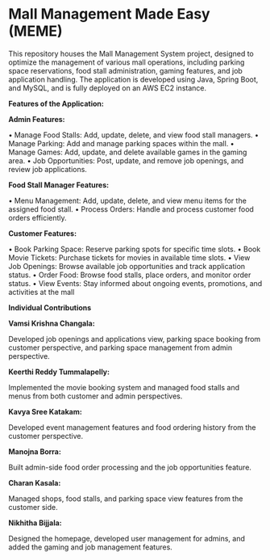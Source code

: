 # Mall Management Made Easy (MEME)

This repository houses the Mall Management System project, designed to optimize the management of various mall operations, including parking space reservations, food stall administration, gaming features, and job application handling. The application is developed using Java, Spring Boot, and MySQL, and is fully deployed on an AWS EC2 instance.

**Features of the Application:** 

**Admin  Features:**

•	Manage Food Stalls: Add, update, delete, and view food stall managers.
•	Manage Parking: Add and manage parking spaces within the mall.
•	Manage Games: Add, update, and delete available games in the gaming area.
•	Job Opportunities: Post, update, and remove job openings, and review job applications.

**Food Stall Manager Features:**

•	Menu Management: Add, update, delete, and view menu items for the assigned food stall.
•	Process Orders: Handle and process customer food orders efficiently.

**Customer Features:**

•	Book Parking Space: Reserve parking spots for specific time slots.
•	Book Movie Tickets: Purchase tickets for movies in available time slots.
•	View Job Openings: Browse available job opportunities and track application status.
•	Order Food: Browse food stalls, place orders, and monitor order status.
•	View Events: Stay informed about ongoing events, promotions, and activities at the mall


**Individual Contributions**

**Vamsi Krishna Changala:**

Developed job openings and applications view, parking space booking from customer perspective, and parking space management from admin perspective.

**Keerthi Reddy Tummalapelly:**

Implemented the movie booking system and managed food stalls and menus from both customer and admin perspectives.

**Kavya Sree Katakam:**

Developed event management features and food ordering history from the customer perspective.

**Manojna Borra:**

Built admin-side food order processing and the job opportunities feature.

**Charan Kasala:**

Managed shops, food stalls, and parking space view features from the customer side.

**Nikhitha Bijjala:**

Designed the homepage, developed user management for admins, and added the gaming and job management features.


